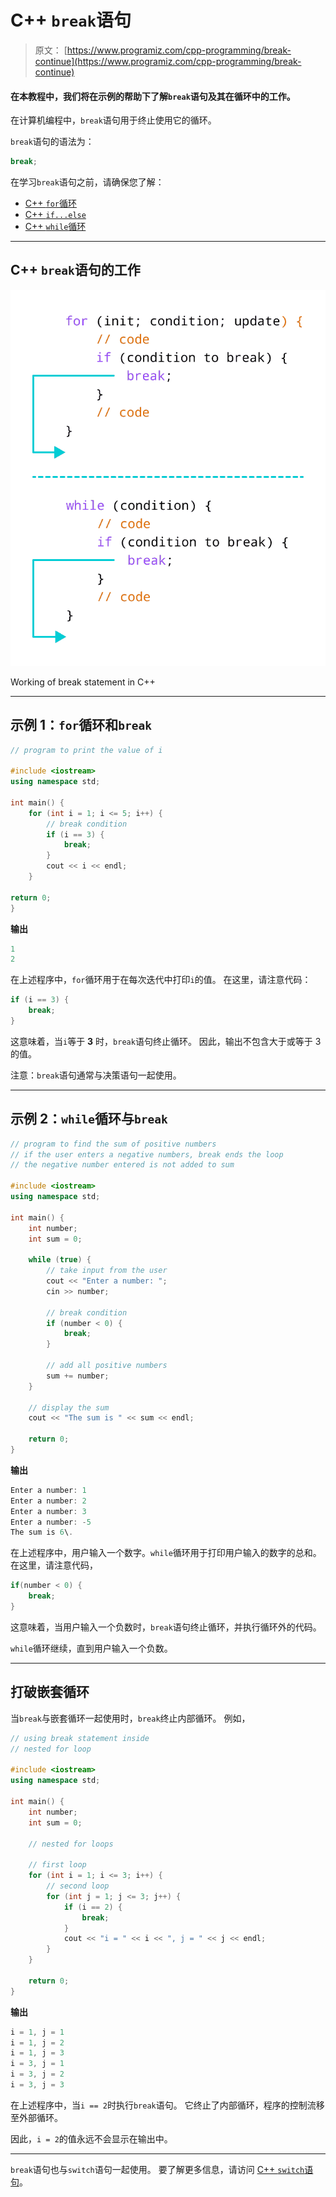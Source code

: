 # C++ `break`语句

> 原文： [https://www.programiz.com/cpp-programming/break-continue](https://www.programiz.com/cpp-programming/break-continue)

#### 在本教程中，我们将在示例的帮助下了解`break`语句及其在循环中的工作。

在计算机编程中，`break`语句用于终止使用它的循环。

`break`语句的语法为：

```cpp
break;
```

在学习`break`语句之前，请确保您了解：

*   [C++ `for`循环](/cpp-programming/for-loop "C++ for loop")
*   [C++ `if...else`](/cpp-programming/for-loop "C++ if...else")
*   [C++ `while`循环](/cpp-programming/do-while-loop "C++ while loop")

* * *

## C++ `break`语句的工作

![Working of C++ break Statement](img/e34ec524467bae5f63fe90112095f836.png "Working of break statement in C++")

Working of break statement in C++



* * *

## 示例 1：`for`循环和`break`

```cpp
// program to print the value of i

#include <iostream>
using namespace std;

int main() {
    for (int i = 1; i <= 5; i++) {
        // break condition     
        if (i == 3) {
            break;
        }
        cout << i << endl;
    }

return 0;
}
```

**输出**

```cpp
1
2
```

在上述程序中，`for`循环用于在每次迭代中打印`i`的值。 在这里，请注意代码：

```cpp
if (i == 3) {
    break;
}
```

这意味着，当`i`等于 **3** 时，`break`语句终止循环。 因此，输出不包含大于或等于 3 的值。

注意：`break`语句通常与决策语句一起使用。

* * *

## 示例 2：`while`循环与`break`

```cpp
// program to find the sum of positive numbers
// if the user enters a negative numbers, break ends the loop
// the negative number entered is not added to sum

#include <iostream>
using namespace std;

int main() {
    int number;
    int sum = 0;

    while (true) {
        // take input from the user
        cout << "Enter a number: ";
        cin >> number;

        // break condition
        if (number < 0) {
            break;
        }

        // add all positive numbers
        sum += number;
    }

    // display the sum
    cout << "The sum is " << sum << endl;

    return 0;
}
```

**输出**

```cpp
Enter a number: 1
Enter a number: 2
Enter a number: 3
Enter a number: -5
The sum is 6\. 
```

在上述程序中，用户输入一个数字。`while`循环用于打印用户输入的数字的总和。 在这里，请注意代码，

```cpp
if(number < 0) {
    break;
}
```

这意味着，当用户输入一个负数时，`break`语句终止循环，并执行循环外的代码。

`while`循环继续，直到用户输入一个负数。

* * *

## 打破嵌套循环

当`break`与嵌套循环一起使用时，`break`终止内部循环。 例如，

```cpp
// using break statement inside
// nested for loop

#include <iostream>
using namespace std;

int main() {
    int number;
    int sum = 0;

    // nested for loops

    // first loop
    for (int i = 1; i <= 3; i++) {
        // second loop
        for (int j = 1; j <= 3; j++) {
            if (i == 2) {
                break;
            }
            cout << "i = " << i << ", j = " << j << endl;
        }
    }

    return 0;
}
```

**输出**

```cpp
i = 1, j = 1
i = 1, j = 2
i = 1, j = 3
i = 3, j = 1
i = 3, j = 2
i = 3, j = 3
```

在上述程序中，当`i == 2`时执行`break`语句。 它终止了内部循环，程序的控制流移至外部循环。

因此，`i = 2`的值永远不会显示在输出中。

* * *

`break`语句也与`switch`语句一起使用。 要了解更多信息，请访问 [C++ `switch`语句](/cpp-programming/switch-case "C++ switch statement")。